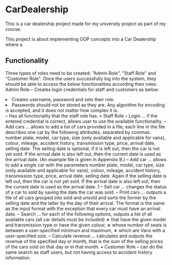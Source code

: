 # CarDealership
This is a car dealership project made for my university project as part of my course.

This project is about implementing OOP concepts into a Car Dealership where a


<h2> Functionality </h2> 

Three types of roles need to be created: "Admin Role", "Staff Role" and "Customer
Role". Once the users successfully log into the system, they should be able to access the below
functionalities according their roles.
Admin Role
– Creates login credentials for staff and customers as below:
<li> Creates username, password and sets their role. </li>
<li> Passwords should not be stored as they are. Any algorithm for encoding is accepted,
and it does not matter how complex it is. </li>
– Has all functionality that the staff role has.
• Staff Role
– Login ... if the entered credential is correct, allows user to use the available functionality.
– Add cars ... allows to add a list of cars provided in a file; each line in the file describes one
car by the following attributes, separated by commas: number plate, model, car type, size
(only available and applicable for vans), colour, mileage, accident history, transmission type,
price, arrival date, selling date. The selling date is optional; if it is left out, then the car is not
yet sold. If the arrival date is also left out, then the current date is used as the arrival date.
(An example file is given in Appendix B.)
– Add car ... allows to add a single car with the parameters number plate, model, car type, size
(only available and applicable for vans), colour, mileage, accident history, transmission type,
price, arrival date, selling date. Again if the selling date is left out, then the car is not yet sold.
If the arrival date is also left out, then the current date is used as the arrival date.
1
– Sell car ... changes the status of a car to sold by saving the date the car was sold.
– Print cars ... outputs a file of all cars grouped into sold and unsold and sorts the former by
the selling date and the latter by the day of their arrival. The format is the same as the input
format with the exception that every car must have an arrival date.
– Search ... for each of the following options, outputs a list of all available cars (all car details
must be included)
∗ that have the given model and transmission type or have the given colour,
∗ whose number of seats is between a user-specified minimum and maximum,
∗ which are Vans with a user-specified size.
– Calculate revenue ... calculates and outputs the revenue of the specified day or month, that
is the sum of the selling prices of the cars sold on that day or in that month.
• Customer Role
– can do the same search as staff users, but not having access to accident history information.
